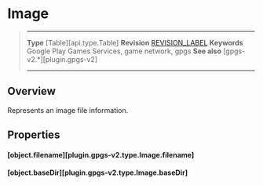 # Image

> --------------------- ------------------------------------------------------------------------------------------
> __Type__              [Table][api.type.Table]
> __Revision__          [REVISION_LABEL](REVISION_URL)
> __Keywords__          Google Play Games Services, game network, gpgs
> __See also__          [gpgs-v2.*][plugin.gpgs-v2]
> --------------------- ------------------------------------------------------------------------------------------

## Overview

Represents an image file information.

## Properties

#### [object.filename][plugin.gpgs-v2.type.Image.filename]

#### [object.baseDir][plugin.gpgs-v2.type.Image.baseDir]
